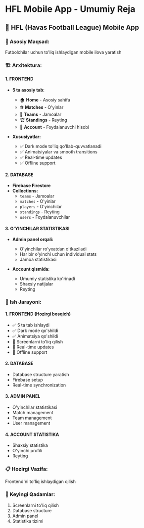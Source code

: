 # HFL Mobile App - Umumiy Reja

## 📱 **HFL (Havas Football League) Mobile App**

### 🎯 **Asosiy Maqsad:**
Futbolchilar uchun to'liq ishlaydigan mobile ilova yaratish

### 🏗️ **Arxitektura:**

#### **1. FRONTEND**
- **5 ta asosiy tab:**
  - 🏠 **Home** - Asosiy sahifa
  - ⚽ **Matches** - O'yinlar
  - 👥 **Teams** - Jamoalar
  - 🏆 **Standings** - Reyting
  - 👤 **Account** - Foydalanuvchi hisobi

- **Xususiyatlar:**
  - ✅ Dark mode to'liq qo'llab-quvvatlanadi
  - ✅ Animatsiyalar va smooth transitions
  - ✅ Real-time updates
  - ✅ Offline support

#### **2. DATABASE**
- **Firebase Firestore**
- **Collections:**
  - `teams` - Jamoalar
  - `matches` - O'yinlar
  - `players` - O'yinchilar
  - `standings` - Reyting
  - `users` - Foydalanuvchilar

#### **3. O'YINCHILAR STATISTIKASI**
- **Admin panel orqali:**
  - O'yinchilar ro'yxatdan o'tkaziladi
  - Har bir o'yinchi uchun individual stats
  - Jamoa statistikasi

- **Account qismida:**
  - Umumiy statistika ko'rinadi
  - Shaxsiy natijalar
  - Reyting

### 🚀 **Ish Jarayoni:**

#### **1. FRONTEND (Hozirgi bosqich)**
- ✅ 5 ta tab ishlaydi
- ✅ Dark mode qo'shildi
- ✅ Animatsiya qo'shildi
- 🔄 Screenlarni to'liq qilish
- 🔄 Real-time updates
- 🔄 Offline support

#### **2. DATABASE**
- Database structure yaratish
- Firebase setup
- Real-time synchronization

#### **3. ADMIN PANEL**
- O'yinchilar statistikasi
- Match management
- Team management
- User management

#### **4. ACCOUNT STATISTIKA**
- Shaxsiy statistika
- O'yinchi profili
- Reyting

### 📋 **Hozirgi Vazifa:**
Frontend'ni to'liq ishlaydigan qilish

### 🎯 **Keyingi Qadamlar:**
1. Screenlarni to'liq qilish
2. Database structure
3. Admin panel
4. Statistika tizimi







